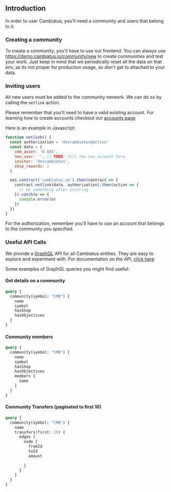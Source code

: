 ## Introduction

In order to user Cambiatus, you'll need a community and users that belong to it.

### Creating a community

To create a community, you'll have to use our frontend. You can always use https://demo.cambiatus.io/community/new to create communities and test your work. Just keep in mind that we periodically reset all the data on that env, as its not proper for production usage, so don't get to attached to your data. 

### Inviting users

All new users must be added to the community network. We can do so by calling the `netlink` action.

Please remember that you'll need to have a valid existing account. For learning how to create accounts checkout our [accounts page](accounts.md)

Here is an example in Javascript:

```javascript
function netlink() {
  const authorization = 'devcambiatus@active'
  const data = {
    cmm_asset: '0 XXX',
    new_user: '', // TODO: fill the new account here
    inviter: 'devcambiatus',
    skip_rewards: 1
  }

  eos.contract('cambiatus.cm').then(contract => {
    contract.netlink(data, authorization).then(action => {
      // Do something after inviting
    }).catch(e => {
      console.error(e)
    })
  })
}
```

For the authorization, remember you'll have to use an account that belongs to the community you specified. 


### Useful API Calls

We provide a [GraphQL](https://graphql.org) API for all Cambiatus entities. They are easy to explore and experiment with. For documentation on the API, [click here](https://demo.cambiatus.io/api/graphiql)

Some examples of GraphQL queries you might find useful:

#### Get details on a community

```graphql
query {
  community(symbol: "CMB") {
    name
    symbol
    hasShop
    hasObjectives
  }
}
```

#### Community members

```graphql
query {
  community(symbol: "CMB") {
    name
    symbol
    hasShop
    hasObjectives
    members {
      name
    }
  }
}
```

#### Community Transfers (paginated to first 10)

```graphql
query {
  community(symbol: "CMB") {
    name
    transfers(first: 10) {
      edges {
        node {
          fromId
          toId
          amount
          
        }
      }
    }
  }
}
```

